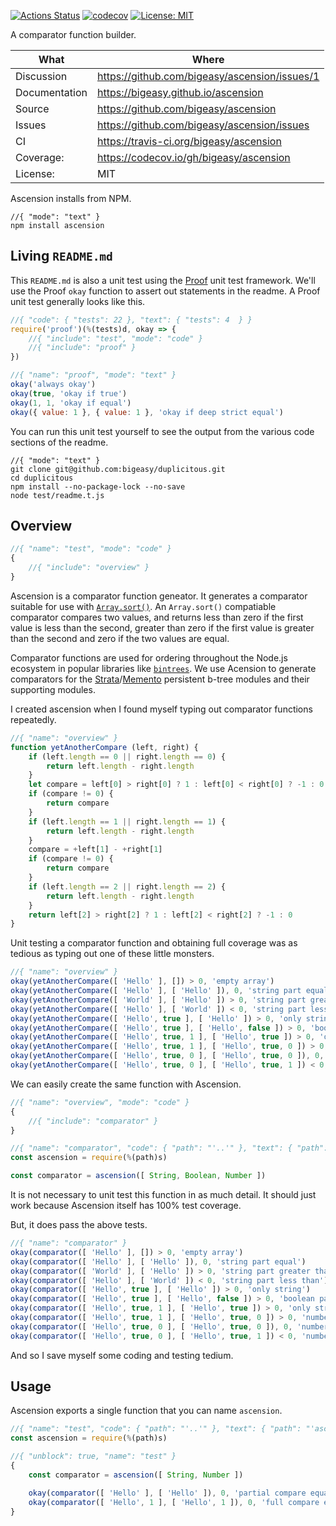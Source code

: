 [![Actions Status](https://github.com/bigeasy/ascension/workflows/Node%20CI/badge.svg)](https://github.com/bigeasy/ascension/actions)
[![codecov](https://codecov.io/gh/bigeasy/ascension/branch/master/graph/badge.svg)](https://codecov.io/gh/bigeasy/ascension)
[![License: MIT](https://img.shields.io/badge/License-MIT-yellow.svg)](https://opensource.org/licenses/MIT)

A comparator function builder.

| What          | Where                                         |
| --- | --- |
| Discussion    | https://github.com/bigeasy/ascension/issues/1 |
| Documentation | https://bigeasy.github.io/ascension           |
| Source        | https://github.com/bigeasy/ascension          |
| Issues        | https://github.com/bigeasy/ascension/issues   |
| CI            | https://travis-ci.org/bigeasy/ascension       |
| Coverage:     | https://codecov.io/gh/bigeasy/ascension       |
| License:      | MIT                                           |

Ascension installs from NPM.

```
//{ "mode": "text" }
npm install ascension
```

## Living `README.md`

This `README.md` is also a unit test using the
[Proof](https://github.com/bigeasy/proof) unit test framework. We'll use the
Proof `okay` function to assert out statements in the readme. A Proof unit test
generally looks like this.

```javascript
//{ "code": { "tests": 22 }, "text": { "tests": 4  } }
require('proof')(%(tests)d, okay => {
    //{ "include": "test", "mode": "code" }
    //{ "include": "proof" }
})
```

```javascript
//{ "name": "proof", "mode": "text" }
okay('always okay')
okay(true, 'okay if true')
okay(1, 1, 'okay if equal')
okay({ value: 1 }, { value: 1 }, 'okay if deep strict equal')
```

You can run this unit test yourself to see the output from the various
code sections of the readme.

```text
//{ "mode": "text" }
git clone git@github.com:bigeasy/duplicitous.git
cd duplicitous
npm install --no-package-lock --no-save
node test/readme.t.js
```

## Overview

```javascript
//{ "name": "test", "mode": "code" }
{
    //{ "include": "overview" }
}
```
Ascension is a comparator function geneator. It generates a comparator suitable
for use with
[`Array.sort()`](https://developer.mozilla.org/en-US/docs/Web/JavaScript/Reference/Global_Objects/Array/sort).
An `Array.sort()` compatiable comparator compares two values, and returns less
than zero if the first value is less than the second, greater than zero if the
first value is greater than the second and zero if the two values are equal.

Comparator functions are used for ordering throughout the Node.js ecosystem in
popular libraries like [`bintrees`](https://github.com/vadimg/js_bintrees). We
use Acension to generate comparators for the
[Strata](https://bigeasy.com/github/strata)/[Memento](https://bigeasy.com/github/strata)
persistent b-tree modules and their supporting modules.

I created ascension when I found myself typing out comparator functions
repeatedly.

```javascript
//{ "name": "overview" }
function yetAnotherCompare (left, right) {
    if (left.length == 0 || right.length == 0) {
        return left.length - right.length
    }
    let compare = left[0] > right[0] ? 1 : left[0] < right[0] ? -1 : 0
    if (compare != 0) {
        return compare
    }
    if (left.length == 1 || right.length == 1) {
        return left.length - right.length
    }
    compare = +left[1] - +right[1]
    if (compare != 0) {
        return compare
    }
    if (left.length == 2 || right.length == 2) {
        return left.length - right.length
    }
    return left[2] > right[2] ? 1 : left[2] < right[2] ? -1 : 0
}
```

Unit testing a comparator function and obtaining full coverage was as tedious as
typing out one of these little monsters.

```javascript
//{ "name": "overview" }
okay(yetAnotherCompare([ 'Hello' ], []) > 0, 'empty array')
okay(yetAnotherCompare([ 'Hello' ], [ 'Hello' ]), 0, 'string part equal')
okay(yetAnotherCompare([ 'World' ], [ 'Hello' ]) > 0, 'string part greater than')
okay(yetAnotherCompare([ 'Hello' ], [ 'World' ]) < 0, 'string part less than')
okay(yetAnotherCompare([ 'Hello', true ], [ 'Hello' ]) > 0, 'only string')
okay(yetAnotherCompare([ 'Hello', true ], [ 'Hello', false ]) > 0, 'boolean part greater than')
okay(yetAnotherCompare([ 'Hello', true, 1 ], [ 'Hello', true ]) > 0, 'only string and boolean')
okay(yetAnotherCompare([ 'Hello', true, 1 ], [ 'Hello', true, 0 ]) > 0, 'number part greater than')
okay(yetAnotherCompare([ 'Hello', true, 0 ], [ 'Hello', true, 0 ]), 0, 'number part equal')
okay(yetAnotherCompare([ 'Hello', true, 0 ], [ 'Hello', true, 1 ]) < 0, 'number part less than')
```

We can easily create the same function with Ascension.

```javascript
//{ "name": "overview", "mode": "code" }
{
    //{ "include": "comparator" }
}
```

```javascript
//{ "name": "comparator", "code": { "path": "'..'" }, "text": { "path": "'ascension'" } }
const ascension = require(%(path)s)

const comparator = ascension([ String, Boolean, Number ])
```

It is not necessary to unit test this function in as much detail. It should just
work because Ascension itself has 100% test coverage.

But, it does pass the above tests.

```javascript
//{ "name": "comparator" }
okay(comparator([ 'Hello' ], []) > 0, 'empty array')
okay(comparator([ 'Hello' ], [ 'Hello' ]), 0, 'string part equal')
okay(comparator([ 'World' ], [ 'Hello' ]) > 0, 'string part greater than')
okay(comparator([ 'Hello' ], [ 'World' ]) < 0, 'string part less than')
okay(comparator([ 'Hello', true ], [ 'Hello' ]) > 0, 'only string')
okay(comparator([ 'Hello', true ], [ 'Hello', false ]) > 0, 'boolean part greater than')
okay(comparator([ 'Hello', true, 1 ], [ 'Hello', true ]) > 0, 'only string and boolean')
okay(comparator([ 'Hello', true, 1 ], [ 'Hello', true, 0 ]) > 0, 'number part greater than')
okay(comparator([ 'Hello', true, 0 ], [ 'Hello', true, 0 ]), 0, 'number part equal')
okay(comparator([ 'Hello', true, 0 ], [ 'Hello', true, 1 ]) < 0, 'number part less than')
```

And so I save myself some coding and testing tedium.

## Usage

Ascension exports a single function that you can name `ascension`.

```javascript
//{ "name": "test", "code": { "path": "'..'" }, "text": { "path": "'ascension'" } }
const ascension = require(%(path)s)
```

```javascript
//{ "unblock": true, "name": "test" }
{
    const comparator = ascension([ String, Number ])

    okay(comparator([ 'Hello' ], [ 'Hello' ]), 0, 'partial compare equal')
    okay(comparator([ 'Hello', 1 ], [ 'Hello', 1 ]), 0, 'full compare equal')
}
```
